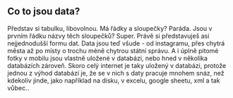 ## Co to jsou data?

Představ si tabulku, libovolnou. Má řádky a sloupečky? Paráda. Jsou v prvním řádku názvy těch sloupečků? Super. Právě si představuješ asi nejjednodušší formu dat. Data jsou teď všude - od instagramu, přes chytrá města až po místy o trochu méně chytrou státní správu. A i úplně pitomé fotky v mobilu jsou vlastně uložené v databázi, nebo hned v několika databázích zároveň. Skoro celý internet je taky uložený v databázi, protože jednou z výhod databází je, že se v nich s daty pracuje mnohem snáz, než kdekoliv jinde, jako například na disku, v excelu, google sheetu, xml a tak vůbec..
